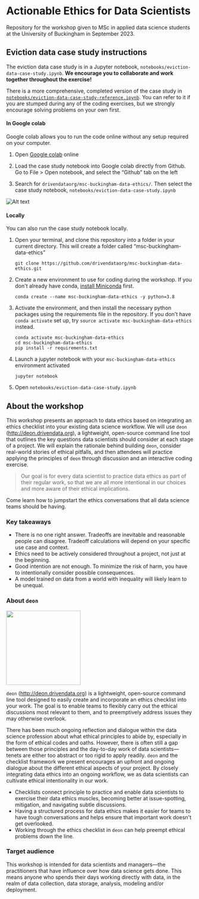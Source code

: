 # Actionable Ethics for Data Scientists

Repository for the workshop given to MSc in applied data science students at the University of Buckingham in September 2023.

## Eviction data case study instructions

The eviction data case study is in a Jupyter notebook, `notebooks/eviction-data-case-study.ipynb`. **We encourage you to collaborate and work together throughout the exercise!**

There is a more comprehensive, completed version of the case study in [`notebooks/eviction-data-case-study-reference.ipynb`](https://github.com/drivendataorg/msc-buckingham-data-ethics/blob/master/notebooks/eviction-data-case-study-reference.ipynb). You can refer to it if you are stumped during any of the coding exercises, but we strongly encourage solving problems on your own first.

#### In Google colab

Google colab allows you to run the code online without any setup required on your computer.

1. Open [Google colab](https://research.google.com/colaboratory/) online
   
2. Load the case study notebook into Google colab directly from Github. Go to File > Open notebook, and select the “Github” tab on the left

3. Search for `drivendataorg/msc-buckingham-data-ethics/`. Then select the case study notebook, `notebooks/eviction-data-case-study.ipynb`

![Alt text](image.png)

#### Locally

You can also run the case study notebook locally.

1. Open your terminal, and clone this repository into a folder in your current directory. This will create a folder called “msc-buckingham-data-ethics”
    ```shell
    git clone https://github.com/drivendataorg/msc-buckingham-data-ethics.git
    ```

2. Create a new environment to use for coding during the workshop.  If you don't already have conda, [install Miniconda](https://docs.conda.io/en/latest/miniconda.html) first.
   ```shell
   conda create --name msc-buckingham-data-ethics -y python=3.8
   ```

3. Activate the environment, and then install the necessary python packages using the requirements file in the repository. If you don't have `conda activate` set up, try `source activate msc-buckingham-data-ethics` instead.
    ```shell
    conda activate msc-buckingham-data-ethics
    cd msc-buckingham-data-ethics
    pip install -r requirements.txt
    ```

4. Launch a jupyter notebook with your `msc-buckingham-data-ethics` environment activated
   ```shell
   jupyter notebook
   ```

5. Open `notebooks/eviction-data-case-study.ipynb`

## About the workshop

This workshop presents an approach to data ethics based on integrating an ethics checklist into your existing data science workflow. We will use `deon` (http://deon.drivendata.org), a lightweight, open-source command line tool that outlines the key questions data scientists should consider at each stage of a project. We will explain the rationale behind building `deon`, consider real-world stories of ethical pitfalls, and then attendees will practice applying the principles of `deon` through discussion and an interactive coding exercise.

> Our goal is for every data scientist to practice data ethics as part of their regular work, so that we are all more intentional in our choices and more aware of their ethical implications.

Come learn how to jumpstart the ethics conversations that all data science teams should be having.

### Key takeaways

- There is no one right answer. Tradeoffs are inevitable and reasonable people can disagree. Tradeoff calculations will depend on your specific use case and context.
- Ethics need to be actively considered throughout a project, not just at the beginning.
- Good intention are not enough. To minimize the risk of harm, you have to intentionally consider possible consequences.
- A model trained on data from a world with inequality will likely learn to be unequal.

### About `deon`

<a href="http://deon.drivendata.org/"><img src="https://s3.amazonaws.com/drivendata-public-assets/deon.png" width=200/></a>

`deon` (http://deon.drivendata.org) is a lightweight, open-source command line tool designed to easily create and incorporate an ethics checklist into your work. The goal is to enable teams to flexibly carry out the ethical discussions most relevant to them, and to preemptively address issues they may otherwise overlook. 

There has been much ongoing reflection and dialogue within the data science profession about what ethical principles to abide by, especially in the form of ethical codes and oaths. However, there is often still a gap between those principles and the day-to-day work of data scientists—tenets are either too abstract or too rigid to apply readily. `deon` and the checklist framework we present encourages an upfront and ongoing dialogue about the different ethical aspects of your project. By closely integrating data ethics into an ongoing workflow, we as data scientists can cultivate ethical intentionality in our work.

- Checklists connect principle to practice and enable data scientists to exercise their data ethics muscles, becoming better at issue-spotting, mitigation, and navigating subtle discussions.
- Having a structured process for data ethics makes it easier for teams to have tough conversations and helps ensure that important work doesn't get overlooked.
- Working through the ethics checklist in `deon` can help preempt ethical problems down the line.

### Target audience

This workshop is intended for data scientists and managers—the practitioners that have influence over how data science gets done. This means anyone who spends their days working directly with data, in the realm of data collection, data storage, analysis, modeling and/or deployment.